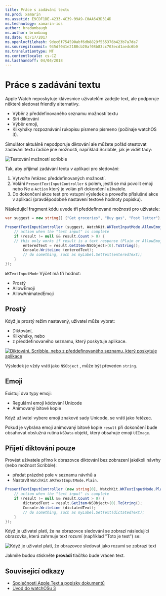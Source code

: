 ```yaml
---
title: Práce s zadávání textu
ms.prod: xamarin
ms.assetid: E9CDF1DE-4233-4C39-99A9-C0AA643D314D
ms.technology: xamarin-ios
author: bradumbaugh
ms.author: brumbaug
ms.date: 03/17/2017
ms.openlocfilehash: 9dec6f754590abf6db8829f555376b423b7a7da7
ms.sourcegitcommit: 945df041e2180cb20af08b83cc703ecd1aedc6b0
ms.translationtype: MT
ms.contentlocale: cs-CZ
ms.lasthandoff: 04/04/2018
---
```

# <a name="working-with-text-input"></a>Práce s zadávání textu

Apple Watch neposkytuje klávesnice uživatelům zadejte text, ale podporuje některé sledovat friendly alternativy.

- Výběr z předdefinovaného seznamu možností textu
- Siri diktování
- Výběr emoji,
- Klikyháky rozpoznávání rukopisu písmeno písmeno (počínaje watchOS 3).

Simulátor aktuálně nepodporuje diktování ale můžete pořád otestovat zadávání textu řadiče jiné možnosti, například Scribble, jak je vidět tady:

![](text-input-images/textinput-sml.png "Testování možností scribble")

Tak, aby přijímal zadávání textu v aplikaci pro sledování:

1. Vytvořte řetězec předdefinovaných možností.
2. Volání `PresentTextInputController` s polem, jestli se má povolit emoji nebo Ne a `Action` který je volán při dokončení uživatele.
3. Do dokončení akce test pro vstupní výsledek a proveďte příslušné akce v aplikaci (pravděpodobně nastavení textové hodnoty popisku).

Následující fragment kódu uvede tři předdefinované možnosti pro uživatele:

```csharp
var suggest = new string[] {"Get groceries", "Buy gas", "Post letter"};

PresentTextInputController (suggest, WatchKit.WKTextInputMode.AllowEmoji, (result) => {
    // action when the "text input" is complete
    if (result != null && result.Count > 0) {
    // this only works if result is a text response (Plain or AllowEmoji)
        enteredText = result.GetItem<NSObject>(0).ToString();
        Console.WriteLine (enteredText);
        // do something, such as myLabel.SetText(enteredText);
    }
});
```

`WKTextInputMode` Výčet má tří hodnot:

- Prostý
- AllowEmoji
- AllowAnimatedEmoji

## <a name="plain"></a>Prostý

Když je prostý režim nastavený, uživatel může vybrat:

- Diktování,
- Klikyháky, nebo
- z předdefinovaného seznamu, který poskytuje aplikace.

[![](text-input-images/plain-scribble-sml.png "Diktování, Scribble, nebo z předdefinovaného seznamu, který poskytuje aplikace")](text-input-images/plain-scribble.png#lightbox)

Výsledek je vždy vrátí jako `NSObject` , může být převeden `string`.

## <a name="emoji"></a>Emoji

Existují dva typy emoji:

- Regulární emoji kódování Unicode
- Animovaný bitové kopie

Když uživatel vybere emoji znakové sady Unicode, se vrátí jako řetězec.

Pokud je vybrána emoji animovaný bitové kopie `result` při dokončení bude obsahovat obslužná rutina `NSData` objekt, který obsahuje emoji `UIImage`.

## <a name="accepting-dictation-only"></a>Přijetí diktování pouze

Provést uživatele přímo k obrazovce diktování bez zobrazení jakékoli návrhy (nebo možnost Scribble):

- předat prázdné pole v seznamu návrhů a
- Nastavit `WatchKit.WKTextInputMode.Plain`.

```csharp
PresentTextInputController (new string[0], WatchKit.WKTextInputMode.Plain, (result) => {
    // action when the "text input" is complete
    if (result != null && result.Count > 0) {
        dictatedText = result.GetItem<NSObject>(0).ToString();
        Console.WriteLine (dictatedText);
        // do something, such as myLabel.SetText(dictatedText);
    }
});
```

Když je uživatel platí, že na obrazovce sledování se zobrazí následující obrazovka, která zahrnuje text rozumí (například "Toto je test") se:

![](text-input-images/dictation.png "Když je uživatel platí, že obrazovce sledovat jako rozumí se zobrazí text")

Jakmile budou stiskněte **provádí** tlačítko bude vrácen text.



## <a name="related-links"></a>Související odkazy

- [Společnosti Apple Text a popisky dokumentů](https://developer.apple.com/library/ios/documentation/General/Conceptual/WatchKitProgrammingGuide/TextandLabels.html)
- [Úvod do watchOSu 3](~/ios/watchos/platform/introduction-to-watchos3/index.md)
